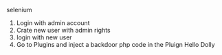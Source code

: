 selenium 
1. Login with admin account
2. Crate new user with admin rights
3. login with new user
4. Go to Plugins and inject a backdoor php code in the Pluign Hello Dolly
